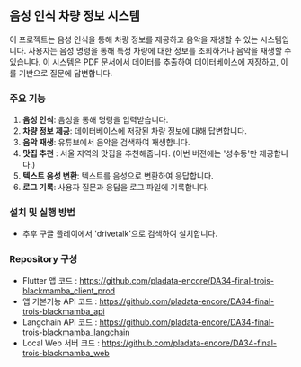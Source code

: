 ## 음성 인식 차량 정보 시스템

이 프로젝트는 음성 인식을 통해 차량 정보를 제공하고 음악을 재생할 수 있는 시스템입니다. 사용자는 음성 명령을 통해 특정 차량에 대한 정보를 조회하거나 음악을 재생할 수 있습니다. 이 시스템은 PDF 문서에서 데이터를 추출하여 데이터베이스에 저장하고, 이를 기반으로 질문에 답변합니다.

### 주요 기능

1. **음성 인식**: 음성을 통해 명령을 입력받습니다.
2. **차량 정보 제공**: 데이터베이스에 저장된 차량 정보에 대해 답변합니다.
3. **음악 재생**: 유튜브에서 음악을 검색하여 재생합니다.
4. **맛집 추천** : 서울 지역의 맛집을 추천해줍니다. (이번 버젼에는 '성수동'만 제공합니다.)
5. **텍스트 음성 변환**: 텍스트를 음성으로 변환하여 응답합니다.
6. **로그 기록**: 사용자 질문과 응답을 로그 파일에 기록합니다.

### 설치 및 실행 방법
- 추후 구글 플레이에서 'drivetalk'으로 검색하여 설치합니다.

### Repository 구성
- Flutter 앱 코드 : https://github.com/pladata-encore/DA34-final-trois-blackmamba_client_prod
- 앱 기본기능 API 코드 : https://github.com/pladata-encore/DA34-final-trois-blackmamba_api
- Langchain API 코드 : https://github.com/pladata-encore/DA34-final-trois-blackmamba_langchain
- Local Web 서버 코드 : https://github.com/pladata-encore/DA34-final-trois-blackmamba_web
